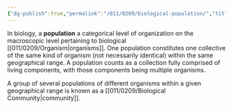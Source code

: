 ```yaml
---
{"dg-publish":true,"permalink":"/011/0209/biological-population/","title":"Population (Biology)","tags":["BIOL305","BIOL412","BIOL422"],"created":"2024-10-03T22:30:54.000-07:00","updated":"2025-01-22T00:28:36.322-08:00"}
---
```


In biology, a **population** a categorical level of organization on the macroscopic level pertaining to biological [[011/0209/Organism\|organisms]]. One population constitutes one collective of the same kind of organism (not necessarily identical) within the same geographical range. A population counts as a collection fully comprised of living components, with those components being multiple organisms.

A group of several populations of different organisms within a given geographical range is known as a [[011/0209/Biological Community\|community]].